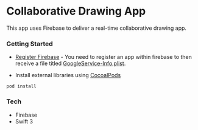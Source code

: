 # Collaborative Drawing App

This app uses Firebase to deliver a real-time collaborative drawing app. 

### Getting Started

* [Register Firebase](http://firebase.com) - You need to register an app within firebase to then receive a file titled [GoogleService-Info.plist](https://github.com/chrisjmendez/clone-realtime-drawing/blob/master/FirebaseDrawing/GoogleService-Info.plist). 


* Install external libraries using [CocoalPods]()

```language-powerbash
pod install 
```


### Tech

* Firebase
* Swift 3

